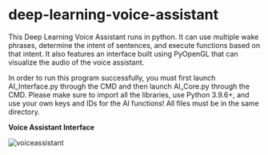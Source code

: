 # deep-learning-voice-assistant
This Deep Learning Voice Assistant runs in python. It can use multiple wake phrases, determine the intent of sentences, and execute functions based on that intent. It also features an interface built using PyOpenGL that can visualize the audio of the voice assistant.  

In order to run this program successfully, you must first launch AI_Interface.py through the CMD and then launch AI_Core.py through the CMD. Please make sure to import all the libraries, use Python 3.9.6+, and use your own keys and IDs for the AI functions! All files must be in the same directory. 


**Voice Assistant Interface**


![voiceassistant](https://user-images.githubusercontent.com/66987198/175840919-02cb5784-98b8-4c6c-9fae-00ec5c7503d1.jpg)

